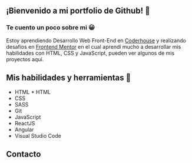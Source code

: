 ## ¡Bienvenido a mi portfolio de Github! 👋

### Te cuento un poco sobre mi 😀
<p>Estoy aprendiendo Desarrollo Web Front-End en <a href="https://www.coderhouse.com/" target="_blank">Coderhouse</a> y realizando desafíos en <a href="https://www.frontendmentor.io/home" target="_blank">Frontend Mentor</a> en el cual aprendí mucho a desarrollar mis habilidades con HTML, CSS y JavaScript, pueden ver algunos de mis proyectos aquí.</p>

## Mis habilidades y herramientas 📝

* HTML * HTML
* CSS
* SASS
* Git
* JavaScript
* ReactJS
* Angular
* Visual Studio Code

## Contacto
